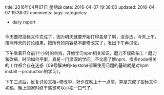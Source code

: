 title: 2016年04月07日 星期四
date: 2016-04-07 19:38:00
updated: 2016-04-07 19:38:02
comments: 
tags:
categories:
- daily report

---

今天要把投标文件完成了，因为明天就要开始打印盖章了啊，没办法，今天上午，按照昨天的讨论结果，把所有的内容基本都修改完了，发出下午再讨论。

下午乘着开会前1个小时的空挡，开始学习npm相关知识，磨刀不误砍柴工！磨刀和砍柴，时间如何平衡，真是一门深深的学问。不全面了解npm，很多node相关的工作都会存在迷惑（09号解决的keystone部署使用问题的基础就是对npm install --production的学习）。

下午三点后，反复讨论文档+修改中，好歹在晚上十一点前，算是完成了投标文件初稿，晚上回家时终于感觉可以小松一口气了。